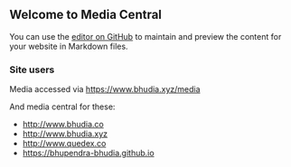 ## Welcome to Media Central

You can use the [editor on GitHub](https://github.com/bhudiaxyz/media/edit/master/README.md) to maintain and preview the content for your website in Markdown files.

### Site users 

Media accessed via  https://www.bhudia.xyz/media

And media central for these:
- http://www.bhudia.co
- http://www.bhudia.xyz
- http://www.quedex.co
- https://bhupendra-bhudia.github.io

